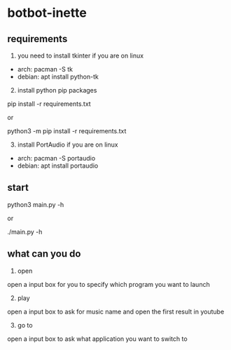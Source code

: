 # botbot-inette

## requirements

1. you need to install tkinter if you are on linux

- arch: pacman -S tk
- debian: apt install python-tk

2. install python pip packages

pip install -r requirements.txt

or

python3 -m pip install -r requirements.txt

3. install PortAudio if you are on linux

- arch: pacman -S portaudio
- debian: apt install portaudio

## start

python3 main.py -h

or

./main.py -h

## what can you do

1. open

open a input box for you to specify which program you want to launch

2. play

open a input box to ask for music name and open the first result in youtube

3. go to

open a input box to ask what application you want to switch to
